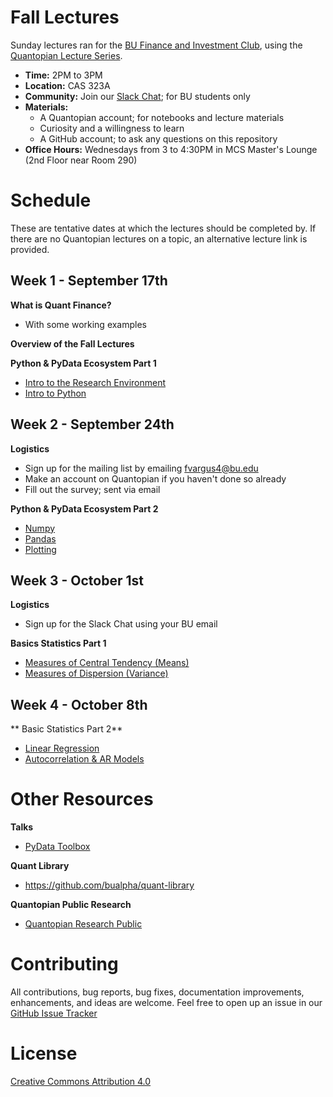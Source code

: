 # Fall Lectures

Sunday lectures ran for the [BU Finance and Investment Club](http://buinvest.org), using the [Quantopian Lecture Series](https://www.quantopian.com/lectures).

  - **Time:** 2PM to 3PM
  - **Location:** CAS 323A
  - **Community:** Join our [Slack Chat](https://join.slack.com/t/bufcquant/shared_invite/enQtMjQ5NjQxMTM2OTYyLTRhYWRiM2I1NmEyYzE2NDY5NzNlOGIzNWMxN2I5ZTllZjIyOTQxNjI0NjFjMmNhZTY0MmIxYTRmMjBlZmRiMTg); for BU students only
  - **Materials:**
    - A Quantopian account; for notebooks and lecture materials
    - Curiosity and a willingness to learn
    - A GitHub account; to ask any questions on this repository
  - **Office Hours:** Wednesdays from 3 to 4:30PM in MCS Master's Lounge (2nd Floor near Room 290)


# Schedule

These are tentative dates at which the lectures should be completed by. If there are no Quantopian lectures on a topic, an alternative lecture link is provided.

Week 1 - September 17th
------------------------
**What is Quant Finance?**
  - With some working examples

**Overview of the Fall Lectures**

**Python & PyData Ecosystem Part 1**
  - [Intro to the Research Environment](https://www.quantopian.com/lectures/introduction-to-research)
  - [Intro to Python](https://www.quantopian.com/lectures/introduction-to-python)

Week 2 - September 24th
------------------------
**Logistics**
  - Sign up for the mailing list by emailing [fvargus4@bu.edu](mailto:fvargus4@bu.edu)
  - Make an account on Quantopian if you haven't done so already
  - Fill out the survey; sent via email

**Python & PyData Ecosystem Part 2**
  - [Numpy](https://www.quantopian.com/lectures/introduction-to-numpy)
  - [Pandas](https://www.quantopian.com/lectures/introduction-to-pandas)
  - [Plotting](https://www.quantopian.com/lectures/plotting-data)

Week 3 - October 1st
---------------------
**Logistics**
  - Sign up for the Slack Chat using your BU email

**Basics Statistics Part 1**
  - [Measures of Central Tendency (Means)](https://www.quantopian.com/lectures/means)
  - [Measures of Dispersion (Variance)](https://www.quantopian.com/lectures/variance)

Week 4 - October 8th
--------------------
** Basic Statistics Part 2**
  - [Linear Regression](https://www.quantopian.com/lectures/linear-regression)
  - [Autocorrelation & AR Models](https://www.quantopian.com/lectures/autocorrelation-and-ar-models)

# Other Resources

**Talks**
  - [PyData Toolbox](https://github.com/ssanderson/pydata-toolbox)

**Quant Library**
  - https://github.com/bualpha/quant-library

**Quantopian Public Research**
  - [Quantopian Research Public](https://github.com/quantopian/research_public)

# Contributing

All contributions, bug reports, bug fixes, documentation improvements, enhancements, and ideas are welcome. Feel free to open up an issue in our [GitHub Issue Tracker](https://github.com/bualpha/fall-curriculum/issues/new)

# License

[Creative Commons Attribution 4.0](https://creativecommons.org/licenses/by/4.0/legalcode)
